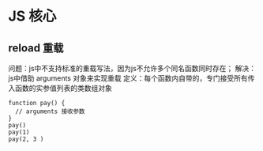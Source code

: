 # JS 核心

## reload 重载
问题：js中不支持标准的重载写法，因为js不允许多个同名函数同时存在；
解决：js中借助 arguments 对象来实现重载
定义：每个函数内自带的，专门接受所有传入函数的实参值列表的类数组对象

```
function pay() {
  // arguments 接收参数
}
pay()
pay(1)
pay(2, 3 )
```